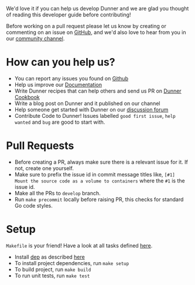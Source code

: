 We'd love it if you can help us develop Dunner and we are glad you thought of reading this developer guide before contributing!

Before working on a pull request please let us know by creating or commenting on an issue on [GitHub](https://github.com/leopardslab/dunner/issues), and we'd also love to hear from you in our [community channel](https://gitter.im/LeaopardLabs/Dunner).

# How can you help us?

* You can report any issues you found on [Github](https://github.com/leopardslab/dunner/issues)
* Help us improve our [Documentation](https://github.com/leopardslab/dunner/wiki)
* Write Dunner recipes that can help others and send us PR on [Dunner Cookbook](https://github.com/leopardslab/dunner-cookbook)
* Write a blog post on Dunner and it published on our channel
* Help someone get started with Dunner on our [discussion forum](https://gitter.im/LeaopardLabs/Dunner)
* Contribute Code to Dunner! Issues labelled `good first issue`, `help wanted` and `bug` are good to start with.

# Pull Requests
* Before creating a PR, always make sure there is a relevant issue for it. If not, create one yourself.
* Make sure to prefix the issue id in commit message titles like, `[#1] Mount the source code as a volume to containers` where the `#1` is the issue id.
* Make all the PRs to `develop` branch.
* Run `make precommit` locally before raising PR, this checks for standard Go code styles.

# Setup

`Makefile` is your friend! Have a look at all tasks defined [here](https://github.com/leopardslab/dunner/blob/master/Makefile).

* Install [dep](https://github.com/golang/dep) as described [here](https://github.com/golang/dep#installation)
* To install project dependencies, run `make setup`
* To build project, run `make build`
* To run unit tests, run `make test` 
